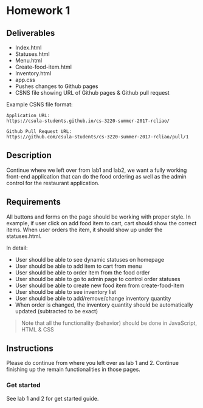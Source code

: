 # Homework 1

## Deliverables

* Index.html
* Statuses.html
* Menu.html
* Create-food-item.html
* Inventory.html
* app.css
* Pushes changes to Github pages
* CSNS file showing URL of Github pages & Github pull request

Example CSNS file format:

```
Application URL:
https://csula-students.github.io/cs-3220-summer-2017-rcliao/

Github Pull Request URL:
https://github.com/csula-students/cs-3220-summer-2017-rcliao/pull/1
```

## Description

Continue where we left over from lab1 and lab2, we want a fully working
front-end application that can do the food ordering as well as the admin
control for the restaurant application.

## Requirements

All buttons and forms on the page should be working with proper style. In
example, if user click on add food item to cart, cart should show the
correct items. When user orders the item, it should show up under the
statuses.html.

In detail:

* User should be able to see dynamic statuses on homepage
* User should be able to add item to cart from menu
* User should be able to order item from the food order
* User should be able to go to admin page to control order statuses
* User should be able to create new food item from create-food-item
* User should be able to see inventory list
* User should be able to add/remove/change inventory quantity
* When order is changed, the inventory quantity should be automatically updated (subtracted to be exact)

> Note that all the functionality (behavior) should be done in JavaScript, HTML & CSS

## Instructions

Please do continue from where you left over as lab 1 and 2. Continue finishing up the remain functionalities in those pages.

### Get started

See lab 1 and 2 for get started guide.
